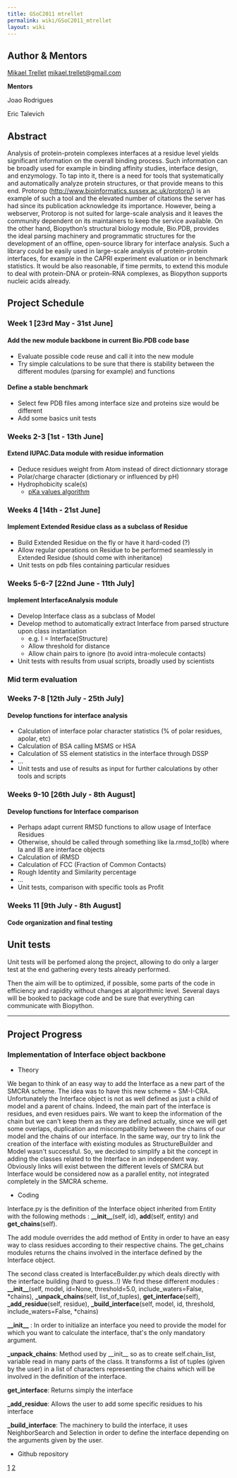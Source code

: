 ```yaml
---
title: GSoC2011 mtrellet
permalink: wiki/GSoC2011_mtrellet
layout: wiki
---
```


Author & Mentors
----------------

[Mikael Trellet](User%3AMtrellet "wikilink") mikael.trellet@gmail.com

**Mentors**

  
Joao Rodrigues

Eric Talevich

Abstract
--------

Analysis of protein-protein complexes interfaces at a residue level
yields significant information on the overall binding process. Such
information can be broadly used for example in binding affinity studies,
interface design, and enzymology. To tap into it, there is a need for
tools that systematically and automatically analyze protein structures,
or that provide means to this end. Protorop
(http://www.bioinformatics.sussex.ac.uk/protorp/) is an example of such
a tool and the elevated number of citations the server has had since its
publication acknowledge its importance. However, being a webserver,
Protorop is not suited for large-scale analysis and it leaves the
community dependent on its maintainers to keep the service available. On
the other hand, Biopython’s structural biology module, Bio.PDB, provides
the ideal parsing machinery and programmatic structures for the
development of an offline, open-source library for interface analysis.
Such a library could be easily used in large-scale analysis of
protein-protein interfaces, for example in the CAPRI experiment
evaluation or in benchmark statistics. It would be also reasonable, if
time permits, to extend this module to deal with protein-DNA or
protein-RNA complexes, as Biopython supports nucleic acids already.

Project Schedule
----------------

### Week 1 \[23rd May - 31st June\]

#### Add the new module backbone in current Bio.PDB code base

-   Evaluate possible code reuse and call it into the new module
-   Try simple calculations to be sure that there is stability between
    the different modules (parsing for example) and functions

#### Define a stable benchmark

-   Select few PDB files among interface size and proteins size would be
    different
-   Add some basics unit tests

### Weeks 2-3 \[1st - 13th June\]

#### Extend IUPAC.Data module with residue information

-   Deduce residues weight from Atom instead of direct dictionnary
    storage
-   Polar/charge character (dictionary or influenced by pH)
-   Hydrophobicity scale(s)
    -   [pKa values
        algorithm](http://www3.interscience.wiley.com/journal/112117957/abstract)

### Weeks 4 \[14th - 21st June\]

#### Implement Extended Residue class as a subclass of Residue

-   Build Extended Residue on the fly or have it hard-coded (?)
-   Allow regular operations on Residue to be performed seamlessly in
    Extended Residue (should come with inheritance)
-   Unit tests on pdb files containing particular residues

### Weeks 5-6-7 \[22nd June - 11th July\]

#### Implement InterfaceAnalysis module

-   Develop Interface class as a subclass of Model
-   Develop method to automatically extract Interface from parsed
    structure upon class instantiation
    -   e.g. I = Interface(Structure)
    -   Allow threshold for distance
    -   Allow chain pairs to ignore (to avoid intra-molecule contacts)
-   Unit tests with results from usual scripts, broadly used by
    scientists

### Mid term evaluation

### Weeks 7-8 \[12th July - 25th July\]

#### Develop functions for interface analysis

-   Calculation of interface polar character statistics (% of polar
    residues, apolar, etc)
-   Calculation of BSA calling MSMS or HSA
-   Calculation of SS element statistics in the interface through DSSP
-   ...
-   Unit tests and use of results as input for further calculations by
    other tools and scripts

### Weeks 9-10 \[26th July - 8th August\]

#### Develop functions for Interface comparison

-   Perhaps adapt current RMSD functions to allow usage of Interface
    Residues
-   Otherwise, should be called through something like Ia.rmsd\_to(Ib)
    where Ia and IB are interface objects
-   Calculation of iRMSD
-   Calculation of FCC (Fraction of Common Contacts)
-   Rough Identity and Similarity percentage
-   ...
-   Unit tests, comparison with specific tools as Profit

### Weeks 11 \[9th July - 8th August\]

#### Code organization and final testing

Unit tests
----------

Unit tests will be perfomed along the project, allowing to do only a
larger test at the end gathering every tests already performed.

Then the aim will be to optimized, if possible, some parts of the code
in efficiency and rapidity without changes at algorithmic level. Several
days will be booked to package code and be sure that everything can
communicate with Biopython.

------------------------------------------------------------------------

Project Progress
----------------

### Implementation of Interface object backbone

-   Theory

We began to think of an easy way to add the Interface as a new part of
the SMCRA scheme. The idea was to have this new scheme = SM-I-CRA.
Unfortunately the Interface object is not as well defined as just a
child of model and a parent of chains. Indeed, the main part of the
interface is residues, and even residues pairs. We want to keep the
information of the chain but we can't keep them as they are defined
actually, since we will get some overlaps, duplication and
miscompatibility between the chains of our model and the chains of our
interface. In the same way, our try to link the creation of the
interface with existing modules as StructureBuilder and Model wasn't
successful. So, we decided to simplify a bit the concept in adding the
classes related to the Interface in an independent way. Obviously links
will exist between the different levels of SMCRA but Interface would be
considered now as a parallel entity, not integrated completely in the
SMCRA scheme.

-   Coding

Interface.py is the definition of the Interface object inherited from
Entity with the following methods : **\_\_init\_\_**(self, id),
**add**(self, entity) and **get\_chains**(self).

The add module overrides the add method of Entity in order to have an
easy way to class residues according to their respective chains. The
get\_chains modules returns the chains involved in the interface defined
by the Interface object.

The second class created is InterfaceBuilder.py which deals directly
with the interface building (hard to guess..!) We find these different
modules : **\_\_init\_\_**(self, model, id=None, threshold=5.0,
include\_waters=False, \*chains), **\_unpack\_chains**(self,
list\_of\_tuples), **get\_interface**(self), **\_add\_residue**(self,
residue), **\_build\_interface**(self, model, id, threshold,
include\_waters=False, \*chains)

**\_\_init\_\_** : In order to initialize an interface you need to
provide the model for which you want to calculate the interface, that's
the only mandatory argument.

**\_unpack\_chains**: Method used by \_\_init\_\_ so as to create
self.chain\_list, variable read in many parts of the class. It
transforms a list of tuples (given by the user) in a list of characters
representing the chains which will be involved in the definition of the
interface.

**get\_interface**: Returns simply the interface

**\_add\_residue**: Allows the user to add some specific residues to his
interface

**\_build\_interface**: The machinery to build the interface, it uses
NeighborSearch and Selection in order to define the interface depending
on the arguments given by the user.

-   Github repository

[1](https://github.com/mtrellet/biopython/commit/4cfa4359d0f927609c076ed7b66f37add5aabdfb)
[2](https://github.com/mtrellet/biopython/commit/194efe37ac8f88d688e0cf528f1fb896c8441866)
